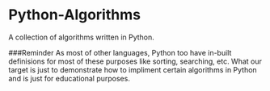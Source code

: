 Python-Algorithms
=================

A collection of algorithms written in Python.

###Reminder
As most of other languages, Python too have in-built definisions for most of these purposes like sorting, searching, etc. What our target is just to demonstrate how to impliment certain algorithms in Python and is just for educational purposes. 
